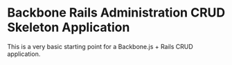# Backbone Rails Administration CRUD Skeleton Application

This is a very basic starting point for a Backbone.js + Rails CRUD application.